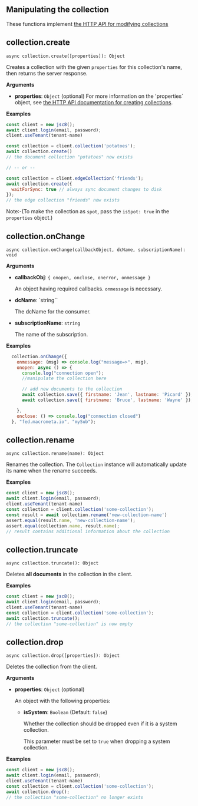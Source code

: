 ## Manipulating the collection

These functions implement [the HTTP API for modifying collections](https://developer.document360.io/docs/using-c8-rest-api)

## collection.create

`async collection.create([properties]): Object`

Creates a collection with the given `properties` for this collection's name, then returns the server response.

**Arguments**

- **properties**: `Object` (optional)
  For more information on the 'properties` object, see  [the HTTP API documentation for creating collections](https://developer.document360.io/docs/using-c8-rest-api).

**Examples**

```js
const client = new jsc8();
await client.login(email, password);
client.useTenant(tenant-name)

const collection = client.collection('potatoes');
await collection.create()
// the document collection "potatoes" now exists

// -- or --

const collection = client.edgeCollection('friends');
await collection.create({
  waitForSync: true // always sync document changes to disk
});
// the edge collection "friends" now exists
```
Note:-(To make the collection as `spot`, pass the `isSpot: true` in the `properties` object.)

## collection.onChange

`async collection.onChange(callbackObject, dcName, subscriptionName): void`

**Arguments**

- **callbackObj**: `{ onopen, onclose, onerror, onmessage }`

  An object having required callbacks. `onmessage` is necessary.

- **dcName**: `string``

  The dcName for the consumer.

- **subscriptionName**: `string`

  The name of the subscription.

**Examples**

```js
  collection.onChange({
    onmessage: (msg) => console.log("message=>", msg),
    onopen: async () => {
      console.log("connection open");
      //manipulate the collection here

      // add new documents to the collection
      await collection.save({ firstname: 'Jean', lastname: 'Picard' });
      await collection.save({ firstname: 'Bruce', lastname: 'Wayne' });

    },
    onclose: () => console.log("connection closed")
  }, "fed.macrometa.io", "mySub");
```


## collection.rename

`async collection.rename(name): Object`

Renames the collection. The  `Collection` instance will automatically update its name when the rename succeeds.

**Examples**

```js
const client = new jsc8();
await client.login(email, password);
client.useTenant(tenant-name)
const collection = client.collection('some-collection');
const result = await collection.rename('new-collection-name')
assert.equal(result.name, 'new-collection-name');
assert.equal(collection.name, result.name);
// result contains additional information about the collection
```


## collection.truncate

`async collection.truncate(): Object`

Deletes **all documents** in the collection in the client.

**Examples**

```js
const client = new jsc8();
await client.login(email, password);
client.useTenant(tenant-name)
const collection = client.collection('some-collection');
await collection.truncate();
// the collection "some-collection" is now empty
```

## collection.drop

`async collection.drop([properties]): Object`

Deletes the collection from the client.

**Arguments**

- **properties**: `Object` (optional)

  An object with the following properties:

  - **isSystem**: `Boolean` (Default: `false`)

    Whether the collection should be dropped even if it is a system collection.

    This parameter must be set to `true` when dropping a system collection.

**Examples**

```js
const client = new jsc8();
await client.login(email, password);
client.useTenant(tenant-name)
const collection = client.collection('some-collection');
await collection.drop();
// the collection "some-collection" no longer exists
```
